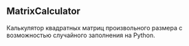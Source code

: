 MatrixCalculator
----------------
Калькулятор квадратных матриц произвольного размера с возможностью случайного заполнения на Python.
